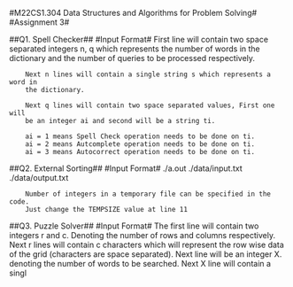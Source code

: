 #M22CS1.304 Data Structures and Algorithms for Problem Solving#
#Assignment 3#

##Q1. Spell Checker##
	#Input Format#
		First line will contain two space separated integers n, q which
		represents the number of words in the dictionary and the number of
		queries to be processed respectively.
		
		Next n lines will contain a single string s which represents a word in
		the dictionary.
		
		Next q lines will contain two space separated values, First one will
		be an integer ai and second will be a string ti.
		
		ai = 1 means Spell Check operation needs to be done on ti.
		ai = 2 means Autcomplete operation needs to be done on ti.
		ai = 3 means Autocorrect operation needs to be done on ti.
	
##Q2. External Sorting##
	#Input Format#
		./a.out ./data/input.txt ./data/output.txt
		
		Number of integers in a temporary file can be specified in the code.
		Just change the TEMPSIZE value at line 11
		
##Q3. Puzzle Solver##
	#Input Format#
		The first line will contain two integers r and c. Denoting the number
		of rows and columns respectively.
		Next r lines will contain c characters which will represent the row
		wise data of the grid (characters are space separated).
		Next line will be an integer X. denoting the number of words to be
		searched.
		Next X line will contain a singl
